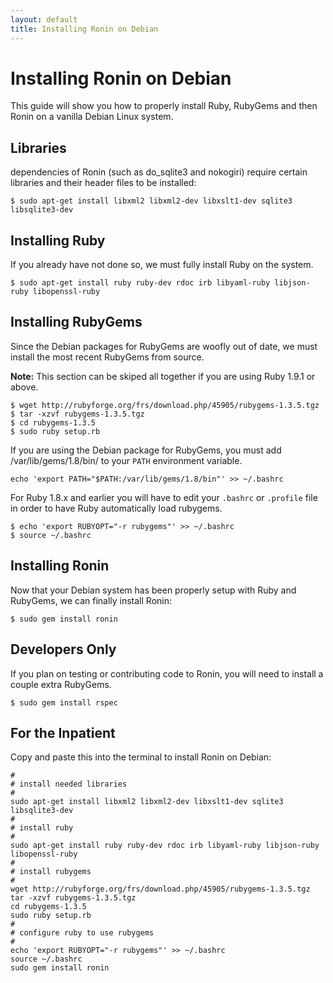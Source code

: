 ```yaml
---
layout: default
title: Installing Ronin on Debian
---
```


# Installing Ronin on Debian

This guide will show you how to properly install Ruby, RubyGems and then
Ronin on a vanilla Debian Linux system.

## Libraries

dependencies of Ronin (such as do_sqlite3 and nokogiri) require certain
libraries and their header files to be installed:

    $ sudo apt-get install libxml2 libxml2-dev libxslt1-dev sqlite3 libsqlite3-dev

## Installing Ruby

If you already have not done so, we must fully install Ruby on the system.

    $ sudo apt-get install ruby ruby-dev rdoc irb libyaml-ruby libjson-ruby libopenssl-ruby

## Installing RubyGems

Since the Debian packages for RubyGems are woofly out of date, we
must install the most recent RubyGems from source.

<div class="note">
  <p>
  <b>Note:</b> This section can be skiped all together if you are using
  Ruby 1.9.1 or above.
  </p>
</div>

    $ wget http://rubyforge.org/frs/download.php/45905/rubygems-1.3.5.tgz
    $ tar -xzvf rubygems-1.3.5.tgz
    $ cd rubygems-1.3.5
    $ sudo ruby setup.rb

If you are using the Debian package for RubyGems, you must
add /var/lib/gems/1.8/bin/ to your `PATH` environment variable.

    echo 'export PATH="$PATH:/var/lib/gems/1.8/bin"' >> ~/.bashrc

For Ruby 1.8.x and earlier you will have to edit your `.bashrc` or
`.profile` file in order to have Ruby automatically load rubygems.

    $ echo 'export RUBYOPT="-r rubygems"' >> ~/.bashrc
    $ source ~/.bashrc

## Installing Ronin

Now that your Debian system has been properly setup with Ruby and RubyGems,
we can finally install Ronin:

    $ sudo gem install ronin

## Developers Only

If you plan on testing or contributing code to Ronin, you will need to
install a couple extra RubyGems.

    $ sudo gem install rspec

## For the Inpatient

Copy and paste this into the terminal to install Ronin on Debian:

    #
    # install needed libraries
    #
    sudo apt-get install libxml2 libxml2-dev libxslt1-dev sqlite3 libsqlite3-dev
    #
    # install ruby
    #
    sudo apt-get install ruby ruby-dev rdoc irb libyaml-ruby libjson-ruby libopenssl-ruby
    #
    # install rubygems
    #
    wget http://rubyforge.org/frs/download.php/45905/rubygems-1.3.5.tgz
    tar -xzvf rubygems-1.3.5.tgz
    cd rubygems-1.3.5
    sudo ruby setup.rb
    #
    # configure ruby to use rubygems
    #
    echo 'export RUBYOPT="-r rubygems"' >> ~/.bashrc
    source ~/.bashrc
    sudo gem install ronin

